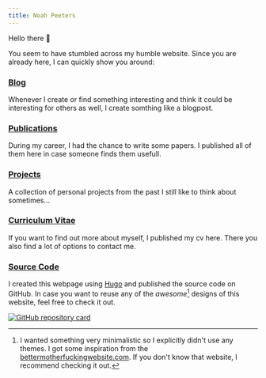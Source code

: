 ```yaml
---
title: Noah Peeters
---
```


Hello there :wave:

You seem to have stumbled across my humble website.
Since you are already here, I can quickly show you around:

### [Blog](/posts)

Whenever I create or find something interesting and think it could be interesting for others as well, I create somthing like a blogpost.

### [Publications](/publication)

During my career, I had the chance to write some papers. I published all of them here in case someone finds them usefull.

### [Projects](/projects)

A collection of personal projects from the past I still like to think about sometimes...

### [Curriculum Vitae](/cv)

If you want to find out more about myself, I published my cv here. There you also find a lot of options to contact me.



### [Source Code](https://github.com/NoahPeeters/noahpeeters.de)

I created this webpage using [Hugo](https://gohugo.io) and published the source code on GitHub. In case you want to reuse any of the *awesome*[^design] designs of this website, feel free to check it out.

[^design]: I wanted something very minimalistic so I explicitly didn't use any themes. I got some inspiration from the [bettermotherfuckingwebsite.com](http://bettermotherfuckingwebsite.com). If you don't know that website, I recommend checking it out.

[![GitHub repository card](https://github-readme-stats.vercel.app/api/pin/?username=NoahPeeters&repo=noahpeeters.de)](https://github.com/NoahPeeters/noahpeeters.de)



<!-- I'll try to maintain a single point of contact for my digital life here. If you want to contact me (anonymously), feel free to use my [contact form](/contact) or one of the many platforms I use. You can find them on the left or in the *Follow* menu on mobile devices. -->
